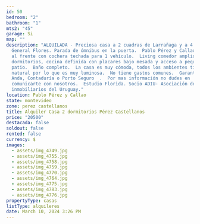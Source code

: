 ```yaml
---
id: 50
bedroom: "2"
bathroom: "1"
mts2: "45"
garage: Si
map: ""
description: "ALQUILADA - Preciosa casa a 2 cuadras de Larrañaga y a 4 de
  General Flores. Parada de ómnibus en la puerta.  Pablo Pérez y Callao.  Jardín
  al frente con cochera techada para 1 vehículo.  Living comedor amplio, 2
  dormitorios, cocina definida con placares bajo mesada y acceso a pequeño
  patio.  Baño completo.  La casa es muy cómoda, todos los ambientes tienen luz
  natural por lo que es muy luminosa.  No tiene gastos comunes.  Garantías:
  Anda, Contaduría o Porto Seguro  .  Por mas información no dudes en
  comunicarte con nosotros.  Estudio Florida. Socio ADIU- Asociación de agentes
  inmobiliarios del Uruguay."
location: Pablo Pérez y Callao
state: montevideo
zone: perez castellanos
title: Alquiler Casa 2 dormitorios Pérez Castellanos
price: "20500"
destacada: false
soldout: false
rented: false
currency: $
images:
  - assets/img_4749.jpg
  - assets/img_4755.jpg
  - assets/img_4758.jpg
  - assets/img_4759.jpg
  - assets/img_4770.jpg
  - assets/img_4764.jpg
  - assets/img_4775.jpg
  - assets/img_4783.jpg
  - assets/img_4776.jpg
propertyType: casas
listType: alquileres
date: March 10, 2024 3:26 PM
---
```

